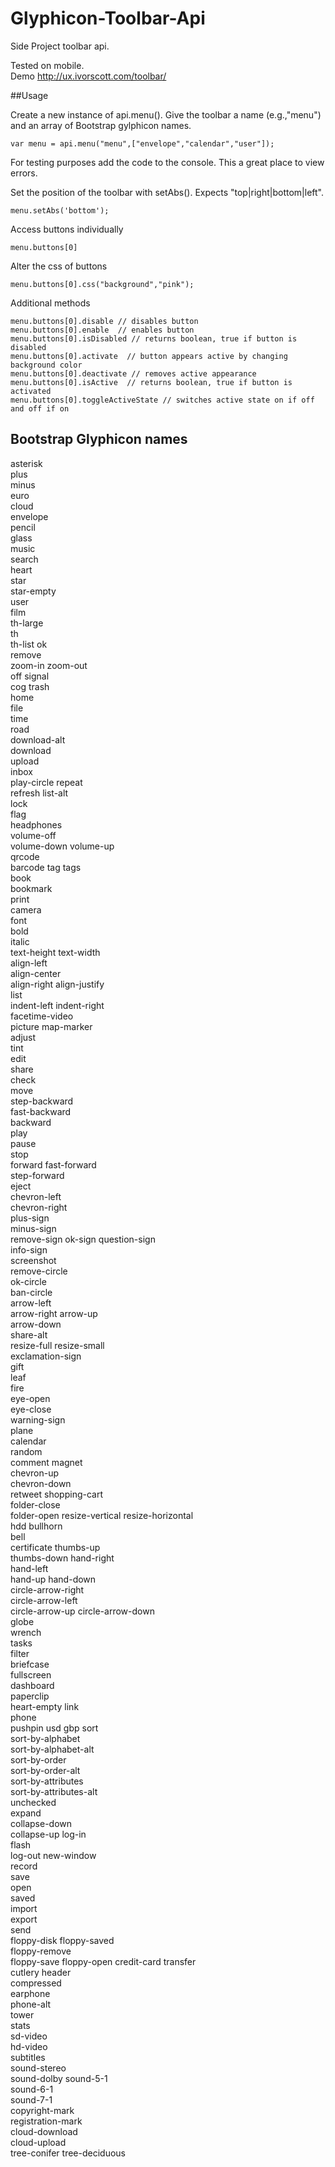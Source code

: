# Glyphicon-Toolbar-Api
Side Project toolbar api.

Tested on mobile.<br/>
Demo http://ux.ivorscott.com/toolbar/

##Usage

Create a new instance of api.menu(). Give the toolbar a name (e.g.,"menu") and an array of Bootstrap gylphicon names.

```
var menu = api.menu("menu",["envelope","calendar","user"]);

```

For testing purposes add the code to the console. This a great place to view errors.


Set the position of the toolbar with setAbs(). Expects "top|right|bottom|left".

```
menu.setAbs('bottom');
```

Access buttons individually

```
menu.buttons[0]
```

Alter the css of buttons

```
menu.buttons[0].css("background","pink");
```

Additional methods
```
menu.buttons[0].disable // disables button 
menu.buttons[0].enable  // enables button 
menu.buttons[0].isDisabled // returns boolean, true if button is disabled 
menu.buttons[0].activate  // button appears active by changing background color 
menu.buttons[0].deactivate // removes active appearance 
menu.buttons[0].isActive  // returns boolean, true if button is activated 
menu.buttons[0].toggleActiveState // switches active state on if off and off if on
```

## Bootstrap Glyphicon names

asterisk	
plus	
minus	
euro	
cloud	
envelope	
pencil	
glass	
music	
search	
heart	
star	
star-empty	
user	
film	
th-large	
th	
th-list	
ok	
remove	
zoom-in	
zoom-out	
off	
signal	
cog	
trash	
home	
file	
time	
road	
download-alt	
download	
upload	
inbox	
play-circle	
repeat	
refresh	
list-alt	
lock	
flag	
headphones	
volume-off	
volume-down	
volume-up	
qrcode	
barcode	
tag	
tags	
book	
bookmark	
print	
camera	
font	
bold	
italic	
text-height	
text-width	
align-left	
align-center	
align-right	
align-justify	
list	
indent-left	
indent-right	
facetime-video	
picture	
map-marker	
adjust	
tint	
edit	
share	
check	
move	
step-backward	
fast-backward	
backward	
play	
pause	
stop	
forward	
fast-forward	
step-forward	
eject	
chevron-left	
chevron-right	
plus-sign	
minus-sign	
remove-sign	
ok-sign	
question-sign	
info-sign	
screenshot	
remove-circle	
ok-circle	
ban-circle	
arrow-left	
arrow-right	
arrow-up	
arrow-down	
share-alt	
resize-full	
resize-small	
exclamation-sign	
gift	
leaf	
fire	
eye-open	
eye-close	
warning-sign	
plane	
calendar	
random	
comment	
magnet	
chevron-up	
chevron-down	
retweet	
shopping-cart	
folder-close	
folder-open	
resize-vertical	
resize-horizontal	
hdd	
bullhorn	
bell	
certificate	
thumbs-up	
thumbs-down	
hand-right	
hand-left	
hand-up	
hand-down	
circle-arrow-right	
circle-arrow-left	
circle-arrow-up	
circle-arrow-down	
globe	
wrench	
tasks	
filter	
briefcase	
fullscreen	
dashboard	
paperclip	
heart-empty	
link	
phone	
pushpin	
usd	
gbp	
sort	
sort-by-alphabet	
sort-by-alphabet-alt	
sort-by-order	
sort-by-order-alt	
sort-by-attributes	
sort-by-attributes-alt	
unchecked	
expand	
collapse-down	
collapse-up	
log-in	
flash	
log-out	
new-window	
record	
save	
open	
saved	
import	
export	
send	
floppy-disk	
floppy-saved	
floppy-remove	
floppy-save	
floppy-open	
credit-card	
transfer	
cutlery	
header	
compressed	
earphone	
phone-alt	
tower	
stats	
sd-video	
hd-video	
subtitles	
sound-stereo	
sound-dolby	
sound-5-1	
sound-6-1	
sound-7-1	
copyright-mark	
registration-mark	
cloud-download	
cloud-upload	
tree-conifer
tree-deciduous

